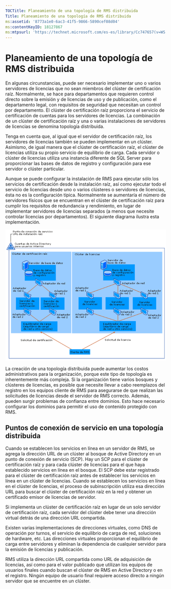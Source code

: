 ```yaml
---
TOCTitle: Planeamiento de una topología de RMS distribuida
Title: Planeamiento de una topología de RMS distribuida
ms:assetid: '8773a1e0-6ac3-41f5-9866-5890cef08d04'
ms:contentKeyID: 18127867
ms:mtpsurl: 'https://technet.microsoft.com/es-es/library/Cc747657(v=WS.10)'
---
```


Planeamiento de una topología de RMS distribuida
================================================

En algunas circunstancias, puede ser necesario implementar uno o varios servidores de licencias que no sean miembros del clúster de certificación raíz. Normalmente, se hace para departamentos que requieren control directo sobre la emisión y de licencias de uso y de publicación, como el departamento legal, con requisitos de seguridad que necesitan un control por departamento. El clúster de certificación raíz proporciona el servicio de certificación de cuentas para los servidores de licencias. La combinación de un clúster de certificación raíz y una o varias instalaciones de servidores de licencias se denomina topología distribuida.

Tenga en cuenta que, al igual que el servidor de certificación raíz, los servidores de licencias también se pueden implementar en un clúster. Asimismo, de igual manera que el clúster de certificación raíz, el clúster de licencias utiliza su propio servicio de equilibrio de carga. Cada servidor o clúster de licencias utiliza una instancia diferente de SQL Server para proporcionar las bases de datos de registro y configuración para ese servidor o clúster particular.

Aunque se puede configurar la instalación de RMS para ejecutar sólo los servicios de certificación desde la instalación raíz, así como ejecutar todo el servicio de licencias desde uno o varios clústeres o servidores de licencias, ésta no es la configuración típica. Normalmente se aumentaría el número de servidores físicos que se encuentran en el clúster de certificación raíz para cumplir los requisitos de redundancia y rendimiento, en lugar de implementar servidores de licencias separados (a menos que necesite controlar licencias por departamentos). El siguiente diagrama ilustra esta implementación.

![](images/Cc747657.01fa5a85-5711-41aa-932a-124049d34186(WS.10).gif)

La creación de una topología distribuida puede aumentar los costos administrativos para la organización, porque este tipo de topología es inherentemente más compleja. Si la organización tiene varios bosques y clústeres de licencias, es posible que necesite llevar a cabo reemplazos del registro en los equipos cliente de RMS para asegurarse de que realizan las solicitudes de licencias desde el servidor de RMS correcto. Además, pueden surgir problemas de confianza entre dominios. Esto hace necesario configurar los dominios para permitir el uso de contenido protegido con RMS.

Puntos de conexión de servicio en una topología distribuida
-----------------------------------------------------------

Cuando se establecen los servicios en línea en un servidor de RMS, se agrega la dirección URL de un clúster al bosque de Active Directory en un punto de conexión de servicio (SCP). Hay un SCP para el clúster de certificación raíz y para cada clúster de licencias para el que haya establecido servicios en línea en el bosque. El SCP debe estar registrado para el clúster de certificación raíz antes de establecer los servicios en línea en un clúster de licencias. Cuando se establecen los servicios en línea en el clúster de licencias, el proceso de subinscripción utiliza esa dirección URL para buscar el clúster de certificación raíz en la red y obtener un certificado emisor de licencias de servidor.

Si implementa un clúster de certificación raíz en lugar de un solo servidor de certificación raíz, cada servidor del clúster debe tener una dirección virtual detrás de una dirección URL compartida.

Existen varias implementaciones de direcciones virtuales, como DNS de operación por turnos, el servicio de equilibrio de carga de red, soluciones de hardware, etc. Las direcciones virtuales proporcionan el equilibrio de carga entre servidores y eliminan la dependencia de cualquier servidor para la emisión de licencias y publicación.

RMS utiliza la dirección URL compartida como URL de adquisición de licencias, así como para el valor publicado que utilizan los equipos de usuarios finales cuando buscan el clúster de RMS en Active Directory o en el registro. Ningún equipo de usuario final requiere acceso directo a ningún servidor que se encuentre en un clúster.
